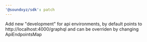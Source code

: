 ```yaml
---
'@soundxyz/sdk': patch
---
```


Add new "development" for api environments, by default points to http://localhost:4000/graphql and can be overriden by changing ApiEndpointsMap
